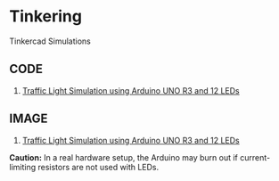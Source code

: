# Tinkering
Tinkercad Simulations

## CODE
1. [Traffic Light Simulation using Arduino UNO R3 and 12 LEDs](code1.cpp)

## IMAGE
1. [Traffic Light Simulation using Arduino UNO R3 and 12 LEDs](PRT1.png)

**Caution:** In a real hardware setup, the Arduino may burn out if current-limiting resistors are not used with LEDs.
